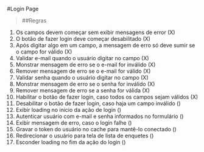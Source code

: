 #Login Page

>##Regras
1. Os campos devem começar sem exibir mensagens de error (X)
2. O botão de fazer login deve começar desabilitado (X)
3. Após digitar algo em um campo, a mensagem de erro só deve sumir se o campo for válido (X)
4. Validar e-mail quando o usuário digitar no campo (X)
5. Monstrar mensagem de erro se o e-mail for inválido (X)
6. Remover mensagem de erro se o e-mail for válido (X)
7. Validar senha quando o usuário digitar no campo (X)
8. Monstrar mensagem de erro se o senha for inválido (X)
9. Remover mensagem de erro se a senha for válida (X)
10. Habilitar o botão de fazer login, caso todos os campos sejam válidos (X)
11. Desabilitar o botão de fazer login, caso haja um campo inválido ()
12. Exibir loading no inicio da ação de login ()
13. Autenticar usuário com e-mail e senha informados no formulário ()
14. Exibir mensagem de erro, caso o login falhe ()
15. Gravar o token do usuário no cache para mantê-lo conectado ()
16. Redirecionar o usuário para tela de lista de enquetes ()
17. Esconder loading no fim da ação do login ()